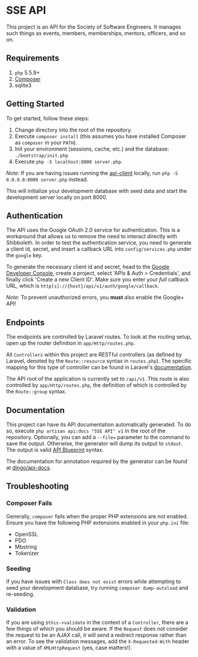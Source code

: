 # SSE API

This project is an API for the Society of Software Engineers. It manages such
things as events, members, memberships, mentors, officers, and so on.

## Requirements

1. `php` 5.5.9+
1. [Composer](http://getcomposer.org)
1. sqlite3

## Getting Started

To get started, follow these steps:

1. Change directory into the root of the repository.
1. Execute `composer install` (this assumes you have installed Composer as `composer` in your `PATH`).
1. Init your environment (sessions, cache, etc.) and the database: `./bootstrap/init.php`
1. Execute `php -S localhost:8000 server.php`.

_Note_: If you are having issues running the [api-client][api-client] locally, run `php -S 0.0.0.0:8000 server.php` instead.

This will initialize your development database with seed data and start the
development server locally on port 8000.

## Authentication

The API uses the Google OAuth 2.0 service for authentication. This is a workaround
that allows us to remove the need to interact directly with Shibboleth. In order to
test the authentication service, you need to generate a client id, secret, and insert
a callback URL into `config/services.php` under the `google` key.

To generate the necessary client id and secret, head to the [Google Developer Console](https://console.developers.google.com/project), create a project, select 'APIs & Auth > Credentials', and
finally click 'Create a new Client ID'. Make sure you enter your *full* callback URL,
which is `http[s]://{host}/api/v1/auth/google/callback`.

*Note*: To prevent unauthorized errors, you **must** also enable the Google+ API!

## Endpoints

The endpoints are controlled by Laravel routes. To look at the routing setup,
open up the router definition in `app/Http/routes.php`.

All `Controllers` within this project are RESTful controllers (as defined by
Laravel, denoted by the `Route::resource` syntax in `routes.php`). The specific
mapping for this type of controller can be found in Laravel's [documentation](http://laravel.com/docs/5.1/controllers#restful-resource-controllers).

The API root of the application is currently set to `/api/v1`. This route is
also controlled by `app/Http/routes.php`, the definition of which is controlled
by the `Route::group` syntax.

## Documentation

This project can have its API documentation automatically generated. To do so,
execute `php artisan api:docs "SSE API" v1` in the root of the repository.
Optionally, you can add a `--file=` parameter to the command to save the output.
Otherwise, the generator will dump its output to `stdout`. The output is valid
[API Blueprint](https://apiblueprint.org/) syntax.

The documentation for annotation required by the generator can be found at
[dingo/api-docs](https://github.com/dingo/api-docs/blob/master/API%20Blueprint%20Documentation.md).

## Troubleshooting

### Composer Fails

Generally, `composer` fails when the proper PHP extensions are not enabled.
Ensure you have the following PHP extensions enabled in your `php.ini` file:

* OpenSSL
* PDO
* Mbstring
* Tokenizer

### Seeding

If you have issues with `Class does not exist` errors while attempting to seed
your development database, try running `composer dump-autoload` and re-seeding.

### Validation

If you are using `$this->validate` in the context of a `Controller`, there are
a few things of which you should be aware. If the `Request` does not consider
the request to be an AJAX call, it will send a redirect response rather than
an error. To see the validation messages, add the `X-Requested-With` header with
a value of `XMLHttpRequest` (yes, case matters!).

[api-client]: https://github.com/rit-sse/api-client

